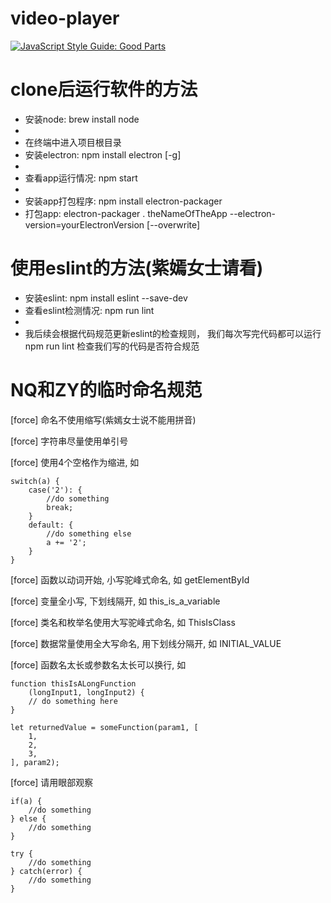 # video-player 
[![JavaScript Style Guide: Good Parts](https://img.shields.io/badge/code%20style-goodparts-brightgreen.svg?style=flat)](https://github.com/dwyl/goodparts "JavaScript The Good Parts")


# clone后运行软件的方法
+ 安装node: brew install node
+
+ 在终端中进入项目根目录
+ 安装electron: npm install electron [-g]
+
+ 查看app运行情况: npm start
+
+ 安装app打包程序: npm install electron-packager
+ 打包app: electron-packager . theNameOfTheApp --electron-version=yourElectronVersion [--overwrite]

# 使用eslint的方法(紫嫣女士请看)
+ 安装eslint: npm install eslint --save-dev
+ 查看eslint检测情况: npm run lint
+
+ 我后续会根据代码规范更新eslint的检查规则， 我们每次写完代码都可以运行 npm run lint 检查我们写的代码是否符合规范

# NQ和ZY的临时命名规范
[force] 命名不使用缩写(紫嫣女士说不能用拼音)

[force] 字符串尽量使用单引号

[force] 使用4个空格作为缩进, 如

    switch(a) {
        case('2'): {
            //do something
            break;
        }
        default: {
            //do something else
            a += '2';
        }
    }

[force] 函数以动词开始, 小写驼峰式命名, 如 getElementById

[force] 变量全小写, 下划线隔开, 如 this_is_a_variable

[force] 类名和枚举名使用大写驼峰式命名, 如 ThisIsClass

[force] 数据常量使用全大写命名, 用下划线分隔开, 如 INITIAL_VALUE

[force] 函数名太长或参数名太长可以换行, 如 

    function thisIsALongFunction
        (longInput1, longInput2) {
        // do something here
    }

    let returnedValue = someFunction(param1, [
        1,
        2,
        3,
    ], param2);

[force] 请用眼部观察

    if(a) {
        //do something
    } else {
        //do something
    }

    try {
        //do something
    } catch(error) {
        //do something
    }

